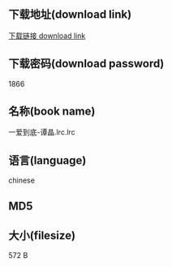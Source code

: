 ## 下载地址(download link)
[下载链接 download link](https://tutu365.netlify.app/?s=%E4%B8%80%E7%88%B1%E5%88%B0%E5%BA%95-%E8%B0%AD%E6%99%B6.lrc)

## 下载密码(download password)
1866

## 名称(book name)
一爱到底-谭晶.lrc.lrc

## 语言(language)
chinese

## MD5


## 大小(filesize)
572 B
